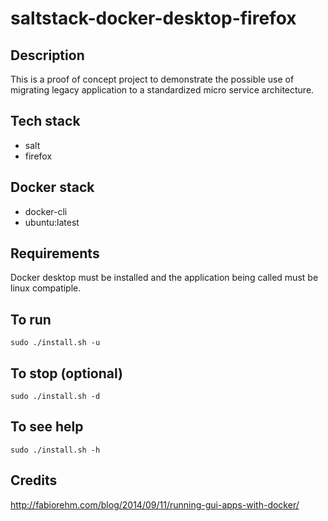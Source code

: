 # saltstack-docker-desktop-firefox

## Description
This is a proof of concept project to demonstrate
the possible use of migrating legacy application to
a standardized micro service architecture.

## Tech stack
- salt
- firefox

## Docker stack
- docker-cli
- ubuntu:latest

## Requirements
Docker desktop must be installed and the application
being called must be linux compatiple.

## To run
```sudo ./install.sh -u```

## To stop (optional)
```sudo ./install.sh -d```

## To see help
`sudo ./install.sh -h`

## Credits
http://fabiorehm.com/blog/2014/09/11/running-gui-apps-with-docker/
